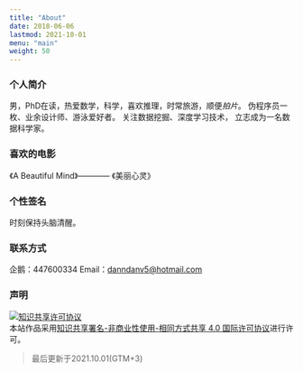 ```yaml
---
title: "About"
date: 2018-06-06
lastmod: 2021-10-01
menu: "main"
weight: 50
---
```


### 个人简介

男，PhD在读，热爱数学，科学，喜欢推理，时常旅游，顺便*拍片*。
伪程序员一枚、业余设计师、游泳爱好者。
关注数据挖掘、深度学习技术，
立志成为一名数据科学家。

### 喜欢的电影

《A Beautiful Mind》———— 《美丽心灵》

### 个性签名

时刻保持头脑清醒。

### 联系方式

企鹅：447600334
Email：[danndanv5@hotmail.com](mailto:danndanv5@hotmail.com)

### 声明

[![知识共享许可协议](https://i.creativecommons.org/l/by-nc-sa/4.0/88x31.png)
](http://creativecommons.org/licenses/by-nc-sa/4.0/)  
本站作品采用[知识共享署名-非商业性使用-相同方式共享 4.0 国际许可协议](http://creativecommons.org/licenses/by-nc-sa/4.0/)进行许可。

<blockquote>
  最后更新于2021.10.01(GTM+3)
</blockquote>
